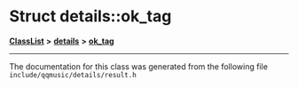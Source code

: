 

# Struct details::ok\_tag



[**ClassList**](annotated.md) **>** [**details**](namespacedetails.md) **>** [**ok\_tag**](structdetails_1_1ok__tag.md)







































































------------------------------
The documentation for this class was generated from the following file `include/qqmusic/details/result.h`

